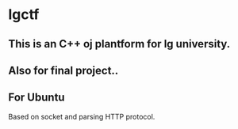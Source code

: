 # lgctf

## This is an C++ oj plantform  for lg university.
## Also for final project..
## For Ubuntu
Based on socket and parsing HTTP protocol.